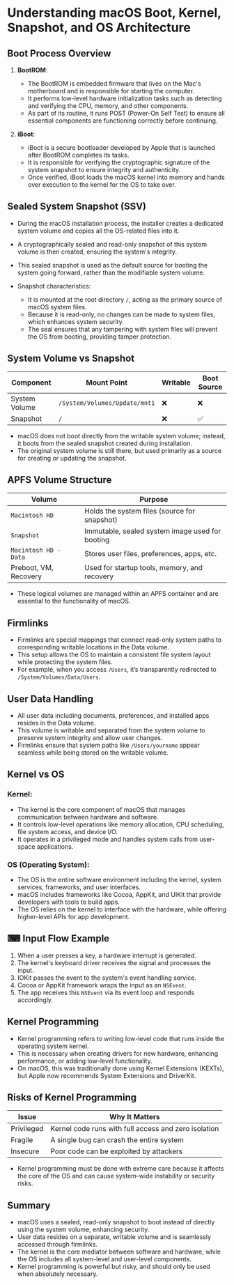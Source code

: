 
#  Understanding macOS Boot, Kernel, Snapshot, and OS Architecture

##  Boot Process Overview

1. **BootROM**:
   - The BootROM is embedded firmware that lives on the Mac's motherboard and is responsible for starting the computer.
   - It performs low-level hardware initialization tasks such as detecting and verifying the CPU, memory, and other components.
   - As part of its routine, it runs POST (Power-On Self Test) to ensure all essential components are functioning correctly before continuing.

2. **iBoot**:
   - iBoot is a secure bootloader developed by Apple that is launched after BootROM completes its tasks.
   - It is responsible for verifying the cryptographic signature of the system snapshot to ensure integrity and authenticity.
   - Once verified, iBoot loads the macOS kernel into memory and hands over execution to the kernel for the OS to take over.

##  Sealed System Snapshot (SSV)

- During the macOS installation process, the installer creates a dedicated system volume and copies all the OS-related files into it.
- A cryptographically sealed and read-only snapshot of this system volume is then created, ensuring the system's integrity.
- This sealed snapshot is used as the default source for booting the system going forward, rather than the modifiable system volume.

- Snapshot characteristics:
  - It is mounted at the root directory `/`, acting as the primary source of macOS system files.
  - Because it is read-only, no changes can be made to system files, which enhances system security.
  - The seal ensures that any tampering with system files will prevent the OS from booting, providing tamper protection.

##  System Volume vs Snapshot

| Component      | Mount Point                         | Writable | Boot Source |
|----------------|-------------------------------------|----------|-------------|
| System Volume  | `/System/Volumes/Update/mnt1`       | ❌       | ❌          |
| Snapshot       | `/`                                 | ❌       | ✅          |

- macOS does not boot directly from the writable system volume; instead, it boots from the sealed snapshot created during installation.
- The original system volume is still there, but used primarily as a source for creating or updating the snapshot.

##  APFS Volume Structure

| Volume                    | Purpose                                          |
|---------------------------|--------------------------------------------------|
| `Macintosh HD`            | Holds the system files (source for snapshot)    |
| `Snapshot`                | Immutable, sealed system image used for booting |
| `Macintosh HD - Data`     | Stores user files, preferences, apps, etc.      |
| Preboot, VM, Recovery     | Used for startup tools, memory, and recovery    |

- These logical volumes are managed within an APFS container and are essential to the functionality of macOS.

##  Firmlinks

- Firmlinks are special mappings that connect read-only system paths to corresponding writable locations in the Data volume.
- This setup allows the OS to maintain a consistent file system layout while protecting the system files.
- For example, when you access `/Users`, it’s transparently redirected to `/System/Volumes/Data/Users`.

##  User Data Handling

- All user data including documents, preferences, and installed apps resides in the Data volume.
- This volume is writable and separated from the system volume to preserve system integrity and allow user changes.
- Firmlinks ensure that system paths like `/Users/yourname` appear seamless while being stored on the writable volume.

##  Kernel vs OS

### Kernel:
- The kernel is the core component of macOS that manages communication between hardware and software.
- It controls low-level operations like memory allocation, CPU scheduling, file system access, and device I/O.
- It operates in a privileged mode and handles system calls from user-space applications.

### OS (Operating System):
- The OS is the entire software environment including the kernel, system services, frameworks, and user interfaces.
- macOS includes frameworks like Cocoa, AppKit, and UIKit that provide developers with tools to build apps.
- The OS relies on the kernel to interface with the hardware, while offering higher-level APIs for app development.

## ⌨ Input Flow Example

1. When a user presses a key, a hardware interrupt is generated.
2. The kernel's keyboard driver receives the signal and processes the input.
3. IOKit passes the event to the system's event handling service.
4. Cocoa or AppKit framework wraps the input as an `NSEvent`.
5. The app receives this `NSEvent` via its event loop and responds accordingly.

##  Kernel Programming

- Kernel programming refers to writing low-level code that runs inside the operating system kernel.
- This is necessary when creating drivers for new hardware, enhancing performance, or adding low-level functionality.
- On macOS, this was traditionally done using Kernel Extensions (KEXTs), but Apple now recommends System Extensions and DriverKit.

##  Risks of Kernel Programming

| Issue      | Why It Matters                                      |
|------------|------------------------------------------------------|
| Privileged | Kernel code runs with full access and zero isolation |
| Fragile    | A single bug can crash the entire system             |
| Insecure   | Poor code can be exploited by attackers              |

- Kernel programming must be done with extreme care because it affects the core of the OS and can cause system-wide instability or security risks.

##  Summary

- macOS uses a sealed, read-only snapshot to boot instead of directly using the system volume, enhancing security.
- User data resides on a separate, writable volume and is seamlessly accessed through firmlinks.
- The kernel is the core mediator between software and hardware, while the OS includes all system-level and user-level components.
- Kernel programming is powerful but risky, and should only be used when absolutely necessary.
